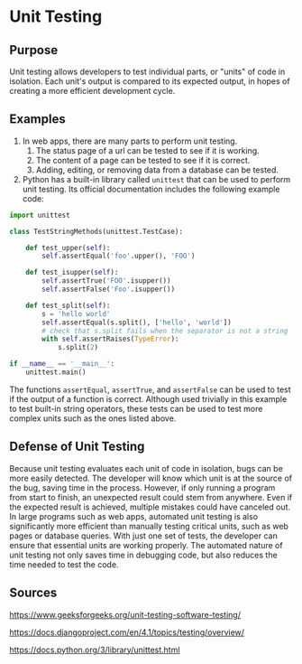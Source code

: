 # Unit Testing

## Purpose
Unit testing allows developers to test individual parts, or "units" of code in isolation. Each unit's output is compared to its expected output, in hopes of creating a more efficient development cycle.

## Examples
1. In web apps, there are many parts to perform unit testing.
    1. The status page of a url can be tested to see if it is working.
    2. The content of a page can be tested to see if it is correct.
    3. Adding, editing, or removing data from a database can be tested.
2. Python has a built-in library called `unittest` that can be used to perform unit testing. Its official documentation includes the following example code: 

```python
import unittest

class TestStringMethods(unittest.TestCase):

    def test_upper(self):
        self.assertEqual('foo'.upper(), 'FOO')

    def test_isupper(self):
        self.assertTrue('FOO'.isupper())
        self.assertFalse('Foo'.isupper())

    def test_split(self):
        s = 'hello world'
        self.assertEqual(s.split(), ['hello', 'world'])
        # check that s.split fails when the separator is not a string
        with self.assertRaises(TypeError):
            s.split(2)

if __name__ == '__main__':
    unittest.main()
```
The functions `assertEqual`, `assertTrue`, and `assertFalse` can be used to test if the output of a function is correct. Although used trivially in this example to test built-in string operators, these tests can be used to test more complex units such as the ones listed above.

## Defense of Unit Testing
Because unit testing evaluates each unit of code in isolation, bugs can be more easily detected. The developer will know which unit is at the source of the bug, saving time in the process. However, if only running a program from start to finish, an unexpected result could stem from anywhere. Even if the expected result is achieved, multiple mistakes could have canceled out. In large programs such as web apps, automated unit testing is also significantly more efficient than manually testing critical units, such as web pages or database queries. With just one set of tests, the developer can ensure that essential units are working properly. The automated nature of unit testing not only saves time in debugging code, but also reduces the time needed to test the code.

## Sources
https://www.geeksforgeeks.org/unit-testing-software-testing/

https://docs.djangoproject.com/en/4.1/topics/testing/overview/

https://docs.python.org/3/library/unittest.html